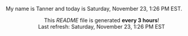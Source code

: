My name is Tanner and today is Saturday, November 23, 1:26 PM EST.

<p align="center">This <i>README</i> file is generated <b>every 3 hours</b>!</br>Last refresh: Saturday, November 23, 1:26 PM EST<br /></p>
